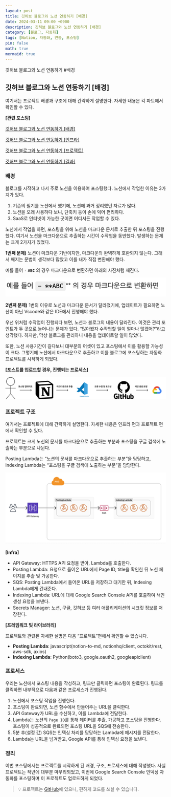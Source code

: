 ```yaml
---
layout: post
title: 깃허브 블로그와 노션 연동하기 [배경]
date: 2024-03-11 09:00 +0900 
description: 깃허브 블로그와 노션 연동하기 [배경]
category: [블로그, 자동화] 
tags: [Notion, 자동화, 연동, 포스팅] 
pin: false
math: true
mermaid: true
---
```

깃허브 블로그와 노션 연동하기 #배경
<!--more-->


## 깃허브 블로그와 노션 연동하기 [배경]


여기서는 프로젝트 배경과 구조에 대해 간략하게 설명한다. 자세한 내용은 각 파트에서 확인할 수 있다.


**[관련 포스팅]**


[깃허브 블로그와 노션 연동하기 [배경]](https://www.handongbee.com/posts/%EA%B9%83%ED%97%88%EB%B8%8C-%EB%B8%94%EB%A1%9C%EA%B7%B8%EC%99%80-%EB%85%B8%EC%85%98-%EC%97%B0%EB%8F%99%ED%95%98%EA%B8%B0/)


[깃허브 블로그와 노션 연동하기 [인프라]](https://www.handongbee.com/posts/%EA%B9%83%ED%97%88%EB%B8%8C-%EB%B8%94%EB%A1%9C%EA%B7%B8%EC%99%80-%EB%85%B8%EC%85%98-%EC%97%B0%EB%8F%99%ED%95%98%EA%B8%B0-%EC%9D%B8%ED%94%84%EB%9D%BC/)


[깃허브 블로그와 노션 연동하기 [프로젝트]](https://www.handongbee.com/posts/%EA%B9%83%ED%97%88%EB%B8%8C-%EB%B8%94%EB%A1%9C%EA%B7%B8%EC%99%80-%EB%85%B8%EC%85%98-%EC%97%B0%EB%8F%99%ED%95%98%EA%B8%B0-%ED%94%84%EB%A1%9C%EC%A0%9D%ED%8A%B8/)


[깃허브 블로그와 노션 연동하기 [결과]](https://www.handongbee.com/posts/%EA%B9%83%ED%97%88%EB%B8%8C-%EB%B8%94%EB%A1%9C%EA%B7%B8%EC%99%80-%EB%85%B8%EC%85%98-%EC%97%B0%EB%8F%99%ED%95%98%EA%B8%B0-%EA%B2%B0%EA%B3%BC/)


### 배경


블로그를 시작하고 나서 주로 노션을 이용하여 포스팅했다. 노션에서 작업한 이유는 3가지가 있다.

1. 기존의 필기를 노션에서 했기에, 노션에 과거 정리했던 자료가 많다.
2. 노션을 오래 사용하다 보니, 단축키 등이 손에 익어 편리하다.
3. SaaS로 인터넷이 가능한 곳이면 어디서든 작업할 수 있다.

노션에서 작업을 하면, 포스팅을 위해 노션을 마크다운 문서로 추출한 뒤 포스팅을 진행했다. 여기서 노션을 마크다운으로 추출하는 시간이 수작업을 동반했다. 발생하는 문제는 크게 2가지가 있었다.


**1번째 문제)** 노션이 마크다운 기반이지만, 마크다운의 완벽하게 호환되지 않는다. 그래서 깨지는 문법이 생각보다 많았고 이를 내가 직접 변환해야 했다. 


예를 들어 `-` **`ABC`** 의 경우 마크다운으로 변환하면 아래의 사진처럼 깨진다.


![Untitled.png](/assets/img/post/%EA%B9%83%ED%97%88%EB%B8%8C%20%EB%B8%94%EB%A1%9C%EA%B7%B8%EC%99%80%20%EB%85%B8%EC%85%98%20%EC%97%B0%EB%8F%99%ED%95%98%EA%B8%B0%20[%EB%B0%B0%EA%B2%BD]/1.png)


**2번째 문제)** 1번의 이유로 노션과 마크다운 문서가 달라졌기에, 업데이트가 필요하면 노션이 아닌 Vscode와 같은 IDE에서 진행해야 했다.


우선 위처럼 수작업이 진행되다 보면, 노션과 블로그의 내용이 달라진다. 이것은 관리 포인트가 두 곳으로 늘어나는 문제가 있다. “많아봤자 수작업할 일이 얼마나 많겠어?”라고 생각했다. 하지만, 막상 블로그를 관리하니 내용을 업데이트할 일이 많았다. 


또한, 노션 사용기간이 길다보니 대부분의 어셋이 있고 포스팅에서 이를 활용할 가능성이 크다. 그렇기에 노션에서 마크다운으로 추출하고 이를 블로그에 포스팅하는 자동화 프로젝트를 시작하게 되었다.


**[포스트를 업로드할 경우, 진행되는 프로세스]**


![Untitled.png](/assets/img/post/%EA%B9%83%ED%97%88%EB%B8%8C%20%EB%B8%94%EB%A1%9C%EA%B7%B8%EC%99%80%20%EB%85%B8%EC%85%98%20%EC%97%B0%EB%8F%99%ED%95%98%EA%B8%B0%20[%EB%B0%B0%EA%B2%BD]/2-1.png)


### 프로젝트 구조


여기서는 프로젝트에 대해 간략하게 설명한다. 자세한 내용은 인프라 편과 프로젝트 편에서 확인할 수 있다.


프로젝트는 크게 노션의 문서를 마크다운으로 추출하는 부분과 포스팅을 구글 검색에 노출하는 부분으로 나뉜다. 


Posting Lambda는 “노션의 문서를 마크다운으로 추출하는 부분”을 담당하고, Indexing Lambda는 “포스팅을 구글 검색에 노출하는 부분”을 담당한다.


![Untitled.png](/assets/img/post/%EA%B9%83%ED%97%88%EB%B8%8C%20%EB%B8%94%EB%A1%9C%EA%B7%B8%EC%99%80%20%EB%85%B8%EC%85%98%20%EC%97%B0%EB%8F%99%ED%95%98%EA%B8%B0%20[%EB%B0%B0%EA%B2%BD]/3.png)


**[Infra]**

- API Gateway: HTTPS API 요청을 받아, Lambda를 호출한다.
- Posting Lambda: 요청으로 들어온 URL에서 Page ID, title을 확인한 뒤 노션 페이지를 추출 및 가공한다.
- SQS: Posting Lambda에서 들어온 URL을 저장하고 대기한 뒤, Indexing Lambda에게 건내준다.
- Indexing Lambda: URL에 대해 Google Search Console API를 호출하여 색인 생성 요청을 보낸다.
- Secrets Manager: 노션, 구글, 깃허브 등 여러 애플리케이션의 시크릿 정보를 저장한다.

**[프레임워크 및 라이브러리]**


프로젝트와 관련된 자세한 설명은 다음 “프로젝트”편에서 확인할 수 있습니다.

- **Posting Lambda**: javascript(notion-to-md, notionhq/client, octokit/rest, aws-sdk, axios)
- **Indexing Lambda**: Python(boto3, google.oauth2, googleapiclient)

### 프로세스


우리는 노션에서 포스팅 내용을 작성하고, 링크만 클릭하면 포스팅이 완료된다. 링크를 클릭하면 내부적으로 다음과 같은 프로세스가 진행된다.

1. 노션에서 포스팅 작업을 진행한다.
2. 포스팅이 완료되면, 노션 함수에서 만들어주는 URL을 클릭한다.
3. API Gateway가 URL을 수신하고, 이를 Lambda에 전달한다.
4. Lambda는 노션의 `Page ID`를 통해 데이터를 추출, 가공하고 포스팅을 진행한다. 포스팅이 성공적으로 완료되면 포스팅 URL을 SQS에 전송한다.
5. 5분 후(설정 값) SQS는 인덱싱 처리를 담당하는 Lambda에 메시지를 전달한다.
6. Lambda는 URL을 넘겨받고, Google API를 통해 인덱싱 요청을 보낸다.

### 정리


이번 포스팅에서는 프로젝트를 시작하게 된 배경, 구조, 프로세스에 대해 작성했다. 사실 프로젝트는 작년에 대부분 마무리되었고, 이번에 Google Search Console 인덱싱 자동화를 포스팅하며 이 프로젝트도 업로드하게 되었다.


> 💡 프로젝트는 [GitHub](https://github.com/han-0315/notion2github)에 있으니, 편하게 코드를 쓰실 수 있습니다.

